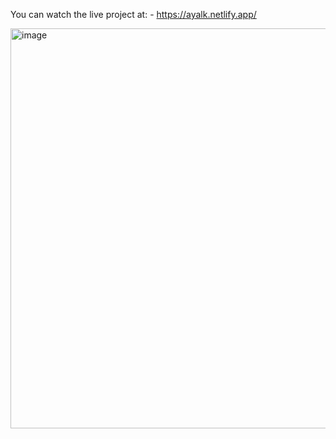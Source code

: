  You can watch the live project at: - https://ayalk.netlify.app/

<img width="1348" height="640" alt="image" src="https://github.com/user-attachments/assets/9aced8e1-3560-4c09-a254-c1cbfba8fb9d" />

